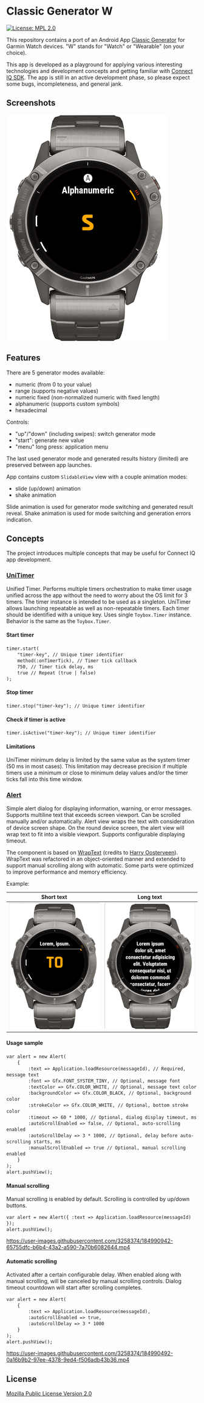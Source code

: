 # Classic Generator W

[![License: MPL 2.0](https://img.shields.io/badge/License-MPL_2.0-brightgreen.svg)](https://opensource.org/licenses/MPL-2.0)

This repository contains a port of an Android App [Classic Generator](https://play.google.com/store/apps/details?id=me.venko.cg) for Garmin Watch devices. "W" stands for "Watch" or "Wearable" (on your choice).

This app is developed as a playground for applying various interesting technologies and development concepts and getting familiar with [Connect IQ SDK](https://developer.garmin.com/connect-iq/overview/). The app is still in an active development phase, so please expect some bugs, incompleteness, and general jank.

## Screenshots

![Alphanumeric generator](screenshots/cg-alphanum.png)

## Features

There are 5 generator modes available:

* numeric (from 0 to your value)
* range (supports negative values)
* numeric fixed (non-normalized numeric with fixed length)
* alphanumeric (supports custom symbols)
* hexadecimal

Controls:

* "up"/"down" (including swipes): switch generator mode
* "start": generate new value
* "menu" long press: application menu

The last used generator mode and generated results history (limited) are preserved between app launches.

App contains custom `SlidableView` view with a couple animation modes:

* slide (up/down) animation
* shake animation

Slide animation is used for generator mode switching and generated result reveal. Shake animation is used for mode switching and generation errors indication.

## Concepts

The project introduces multiple concepts that may be useful for Connect IQ app development.

### [UniTimer](source/common/UniTimer.mc)

Unified Timer. Performs multiple timers orchestration to make timer usage unified across the app without the need to worry about the OS limit for 3 timers. The timer instance is intended to be used as a singleton. UniTimer allows launching repeatable as well as non-repeatable timers. Each timer should be identified with a unique key. Uses single `Toybox.Timer` instance. Behavior is the same as the `Toybox.Timer`.

#### Start timer

```monkey-c
timer.start(
    "timer-key", // Unique timer identifier
    method(:onTimerTick), // Timer tick callback
    750, // Timer tick delay, ms
    true // Repeat (true | false)
);
```

#### Stop timer

```monkey-c
timer.stop("timer-key"); // Unique timer identifier
```

#### Check if timer is active

```monkey-c
timer.isActive("timer-key"); // Unique timer identifier
```

#### Limitations

UniTimer minimum delay is limited by the same value as the system timer (50 ms in most cases). This limitation may decrease precision if multiple timers use a minimum or close to minimum delay values and/or the timer ticks fall into this time window.

### [Alert](source/view/common/Alert.mc)

Simple alert dialog for displaying information, warning, or error messages. Supports multiline text that exceeds screen viewport. Can be scrolled manually and/or automatically. Alert view wraps the text with consideration of device screen shape. On the round device screen, the alert view will wrap text to fit into a visible viewport. Supports configurable displaying timeout.

The component is based on [WrapText](https://gitlab.com/harryonline/fortune-quote/-/blob/1e70f80fa07028d6adcf2c39b79c80f0f538db36/source/WrapText.mc) (credits to [Harry Oosterveen](https://gitlab.com/harryonline)). WrapText was refactored in an object-oriented manner and extended to support manual scrolling along with automatic. Some parts were optimized to improve performance and memory efficiency.

Example:

Short text | Long text |
------- | ------- |
![Short text](screenshots/cg-alert-text-short.png) | ![Long text](screenshots/cg-alert-text-long.png)

#### Usage sample

```monkey-c
var alert = new Alert(
    {
        :text => Application.loadResource(messageId), // Required, message text
        :font => Gfx.FONT_SYSTEM_TINY, // Optional, message font
        :textColor => Gfx.COLOR_WHITE, // Optional, message text color
        :backgroundColor => Gfx.COLOR_BLACK, // Optional, background color
        :strokeColor => Gfx.COLOR_WHITE, // Optional, bottom stroke color
        :timeout => 60 * 1000, // Optional, dialog display timeout, ms
        :autoScrollEnabled => false, // Optional, auto-scrolling enabled
        :autoScrollDelay => 3 * 1000, // Optional, delay before auto-scrolling starts, ms
        :manualScrollEnabled => true // Optional, manual scrolling enabled
    }
);
alert.pushView();
```

#### Manual scrolling

Manual scrolling is enabled by default. Scrolling is controlled by up/down buttons.

```monkey-c
var alert = new Alert({ :text => Application.loadResource(messageId) });
alert.pushView();
```

<!-- markdownlint-disable MD034 -->
https://user-images.githubusercontent.com/3258374/184990942-65755dfc-b6b4-43a2-a590-7a70b6082644.mp4
<!-- markdownlint-enable MD034 -->

#### Automatic scrolling

Activated after a certain configurable delay. When enabled along with manual scrolling, will be canceled by manual scrolling controls. Dialog timeout countdown will start after scrolling completes.

```monkey-c
var alert = new Alert(
    {
        :text => Application.loadResource(messageId),
        :autoScrollEnabled => true,
        :autoScrollDelay => 3 * 1000
    }
);
alert.pushView();
```

<!-- markdownlint-disable MD034 -->
https://user-images.githubusercontent.com/3258374/184990492-0a16b9b2-97ee-4378-9ed4-f506adb43b36.mp4
<!-- markdownlint-enable MD034 -->

## License

[Mozilla Public License Version 2.0](/LICENSE)
